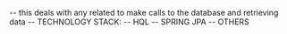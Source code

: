 -- this deals with any related to make calls to the database and retrieving data
-- TECHNOLOGY STACK:
    -- HQL
    -- SPRING JPA
    -- OTHERS
